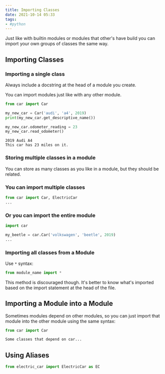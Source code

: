 ```yaml
---
title: Importing Classes
date: 2021-10-14 05:33
tags:
- #python
---
```


Just like with builtin modules or modules that other's have build you can import
your own groups of classes the same way.

## Importing Classes

### Importing a single class

Always include a docstring at the head of a module you create.

You can import modules just like with any other module.

```python
from car import Car

my_new_car = Car('audi', 'a4', 2019)
print(my_new_car.get_descriptive_name())

my_new_car.odometer_reading = 23
my_new_car.read_odometer()
```

```
2019 Audi A4
This car has 23 miles on it.
```

### Storing multiple classes in a module

You can store as many classes as you like in a module, but they should be
related. 

### You can import multiple classes

```python
from car import Car, ElectricCar
...
```

### Or you can import the entire module

```python
import car

my_beetle = car.Car('volkswagen', 'beetle', 2019)
...
```

### Importing all classes from a Module

Use `*` syntax:

```python
from module_name import *
```

This method is discouraged though. It's better to know what's imported based on
the import statement at the head of the file.

## Importing a Module into a Module

Sometimes modules depend on other modules, so you can just import that module
into the other module using the same syntax:

```python
from car import Car

Some classes that depend on car...
```

## Using Aliases

```python
from electric_car import ElectricCar as EC
```


